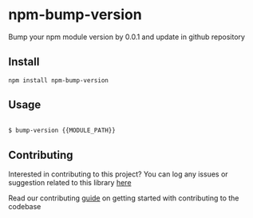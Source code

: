# npm-bump-version

Bump your npm module version by 0.0.1 and update in github repository

## Install

```
npm install npm-bump-version
```

## Usage

```bash

$ bump-version {{MODULE_PATH}}

```

## Contributing

Interested in contributing to this project?
You can log any issues or suggestion related to this library [here](https://github.com/arshadkazmi42/npm-bump-version/issues/new)

Read our contributing [guide](CONTRIBUTING.md) on getting started with contributing to the codebase

